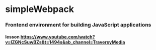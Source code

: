 # simpleWebpack
### Frontend environment for building JavaScript applications


#### lesson https://www.youtube.com/watch?v=IZGNcSuwBZs&t=1494s&ab_channel=TraversyMedia
